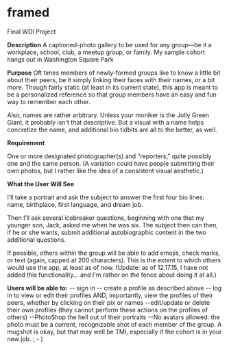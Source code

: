 # framed
Final WDI Project

**Description**
A captioned-photo gallery to be used for any group—be it a workplace, school, club, a meetup group, or family. My sample cohort hangs out in Washington Square Park

**Purpose**
Oft times members of newly-formed groups like to know a little bit about their peers, be it simply linking their faces with their names, or a bit more. Though fairly static (at least in its current state), this app is meant to be a personalized reference so that group members have an easy and fun way to remember each other. 

Also, names are rather arbitrary. Unless your moniker is the Jolly Green Giant, it probably isn't that descriptive. But a visual with a name helps concretize the name, and additional bio tidbits are all to the better, as well. 

**Requirement**

One or more designated photographer(s) and “reporters,” quite possibly one and the same person. (A variation could have people submitting their own photos, but I rather like the idea of a consistent visual aesthetic.) 

**What the User Will See**

I’ll take a portrait and ask the subject to answer the first four bio lines: name, birthplace, first language, and dream job. 

Then I’ll ask several icebreaker questions, beginning with one that my younger son, Jack, asked me when he was six. The subject then can then, if he or she wants, submit additional autobiographic content in the two additional questions. 

If possible, others within the group will be able to add emojis, check marks, or text (again, capped at 200 characters). This is the extent to which others would use the app, at least as of now. (Update: as of 12.17.15, I have not added this functionality... and I'm rather on the fence about doing it at all.)

**Users will be able to:**
-- sign in
-- create a profile as described above
-- log in to view or edit their profiles AND, importantly, view the profiles of their peers, whether by clicking on their pix or names
--edit/update or delete their own profiles (they cannot perform these actions on the profiles of others)
--PhotoShop the hell out of their portraits
--No avatars allowed: the photo must be a current, recognizable shot of each member of the group. A mugshot is okay, but that may well be TMI, especially if the cohort is in your new job. ; - )





